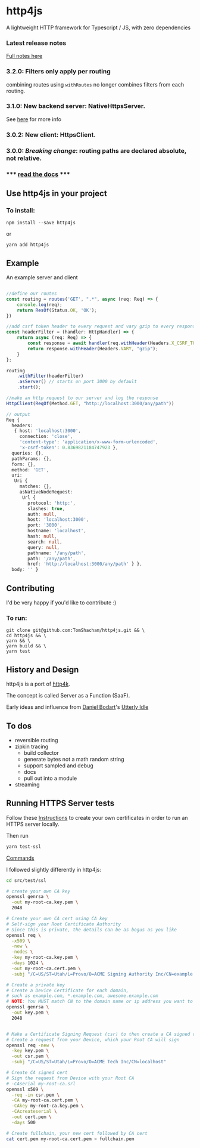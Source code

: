 # http4js

A lightweight HTTP framework for Typescript / JS, with zero dependencies

### Latest release notes

[Full notes here](https://tomshacham.github.io/http4js/Release-notes/#release-notes)

### 3.2.0: Filters only apply per routing

combining routes using `withRoutes` no longer combines filters from each routing. 

### 3.1.0: New backend server: NativeHttpsServer. 

See [here](https://tomshacham.github.io/http4js/Https-server/#https-server) for more info

### 3.0.2: New client: HttpsClient.

### 3.0.0: *Breaking change*: routing paths are declared absolute, not relative. 


### *** [read the docs](https://tomshacham.github.io/http4js/) ***

## Use http4js in your project

### To install:

```
npm install --save http4js
```

or

```
yarn add http4js
```


## Example

An example server and client

```typescript

//define our routes
const routing = routes('GET', ".*", async (req: Req) => {
    console.log(req);
    return ResOf(Status.OK, 'OK');
})

//add csrf token header to every request and vary gzip to every response
const headerFilter = (handler: HttpHandler) => {
    return async (req: Req) => {
        const response = await handler(req.withHeader(Headers.X_CSRF_TOKEN, Math.random()))
        return response.withHeader(Headers.VARY, "gzip");
    }
};

routing
    .withFilter(headerFilter)
    .asServer() // starts on port 3000 by default
    .start();

//make an http request to our server and log the response
HttpClient(ReqOf(Method.GET, "http://localhost:3000/any/path"))

// output
Req {
  headers: 
   { host: 'localhost:3000',
     connection: 'close',
     'content-type': 'application/x-www-form-urlencoded',
     'x-csrf-token': 0.8369821184747923 },
  queries: {},
  pathParams: {},
  form: {},
  method: 'GET',
  uri: 
   Uri {
     matches: {},
     asNativeNodeRequest: 
      Url {
        protocol: 'http:',
        slashes: true,
        auth: null,
        host: 'localhost:3000',
        port: '3000',
        hostname: 'localhost',
        hash: null,
        search: null,
        query: null,
        pathname: '/any/path',
        path: '/any/path',
        href: 'http://localhost:3000/any/path' } },
  body: '' }


```

## Contributing

I'd be very happy if you'd like to contribute :)

### To run:

```
git clone git@github.com:TomShacham/http4js.git && \ 
cd http4js && \
yarn && \
yarn build && \
yarn test
```

## History and Design

http4js is a port of [http4k](https://github.com/http4k/http4k).

The concept is called Server as a Function (SaaF).

Early ideas and influence from [Daniel Bodart](https://github.com/bodar)'s [Utterly Idle](https://github.com/bodar/utterlyidle)


## To dos

- reversible routing
- zipkin tracing
  - build collector
  - generate bytes not a math random string
  - support sampled and debug
  - docs
  - pull out into a module
- streaming

## Running HTTPS Server tests

Follow these [Instructions](https://stackoverflow.com/questions/19665863/how-do-i-use-a-self-signed-certificate-for-a-https-node-js-server)
to create your own certificates in order to run an HTTPS server locally.

Then run 

```bash
yarn test-ssl
```


[Commands](https://github.com/Daplie/nodejs-self-signed-certificate-example/blob/master/make-root-ca-and-certificates.sh)

I followed slightly differently in http4js: 

```bash
cd src/test/ssl

# create your own CA key
openssl genrsa \
  -out my-root-ca.key.pem \
  2048

# Create your own CA cert using CA key
# Self-sign your Root Certificate Authority
# Since this is private, the details can be as bogus as you like
openssl req \
  -x509 \
  -new \
  -nodes \
  -key my-root-ca.key.pem \
  -days 1024 \
  -out my-root-ca.cert.pem \
  -subj "/C=US/ST=Utah/L=Provo/O=ACME Signing Authority Inc/CN=example.com"

# Create a private key
# Create a Device Certificate for each domain,
# such as example.com, *.example.com, awesome.example.com
# NOTE: You MUST match CN to the domain name or ip address you want to use
openssl genrsa \
  -out key.pem \
  2048


# Make a Certificate Signing Request (csr) to then create a CA signed cert below
# Create a request from your Device, which your Root CA will sign
openssl req -new \
  -key key.pem \
  -out csr.pem \
  -subj "/C=US/ST=Utah/L=Provo/O=ACME Tech Inc/CN=localhost"

# Create CA signed cert
# Sign the request from Device with your Root CA
# -CAserial my-root-ca.srl
openssl x509 \
  -req -in csr.pem \
  -CA my-root-ca.cert.pem \
  -CAkey my-root-ca.key.pem \
  -CAcreateserial \
  -out cert.pem \
  -days 500

# Create fullchain, your new cert followed by CA cert
cat cert.pem my-root-ca.cert.pem > fullchain.pem
```
